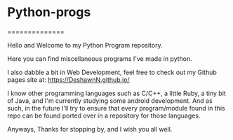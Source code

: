 # Python-progs
==============

Hello and Welcome to my Python Program repository.

Here you can find miscellaneous programs I've made in python.

I also dabble a bit in Web Development, feel free to check out my Github pages site at:
https://DeshawnN.github.io/

I know other programming languages such as C/C++, a little Ruby, a tiny bit of Java, and 
I'm currently studying some android development. And as such, in the future I'll try to ensure that 
every program/module found in this repo can be found ported over in a repository for those languages.

Anyways, Thanks for stopping by, and I wish you all well.
